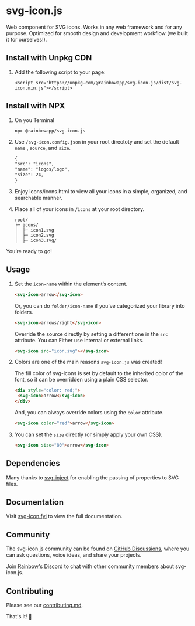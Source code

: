 # svg-icon.js

Web component for SVG icons. Works in any web framework and for any purpose. Optimized for smooth design and development workflow (we built it for ourselves!).

## Install with Unpkg CDN
1. Add the following script to your page:
   ```
   <script src="https://unpkg.com/@rainbowapp/svg-icon.js/dist/svg-icon.min.js"></script>
   ```

## Install with NPX
1. On you Terminal
   ```
   npx @rainbowapp/svg-icon.js
   ```
2. Use `/svg-icon.config.json` in your root directoty and set the default `name` , `source`, and `size`.

   ```html
   {
   "src": "icons",
   "name": "logos/logo",
   "size": 24,
   }
   ```
3. Enjoy icons/icons.html to view all your icons in a simple, organized, and searchable manner.
4. Place all of your icons in `/icons` at your root directory.
   ```
   root/
   ├─ icons/
   │  ├─ icon1.svg
   │  ├─ icon2.svg
   │  ├─ icon3.svg/
   ```
You’re ready to go!

## Usage

1. Set the `icon-name` within the element’s content.

   ```html
   <svg-icon>arrow</svg-icon>
   ```

   Or, you can do `folder/icon-name` if you’ve categorized your library into folders.

   ```html
   <svg-icon>arrows/right</svg-icon>
   ```

   Override the source directly by setting a different one in the `src` attribute. You can Either use internal or external links.

   ```html
   <svg-icon src="icon.svg"></svg-icon>
   ```

2. Colors are one of the main reasons `svg-icon.js` was created!
   
   The fill color of svg-icons is set by default to the inherited color of the font, so it can be overridden using a plain CSS selector.

   ```html
   <div style="color: red;">
   	<svg-icon>arrow</svg-icon>
   </div>
   ```
      And, you can always override colors using the `color` attribute.

   ```html
   <svg-icon color="red">arrow</svg-icon>
   ```
3. You can set the `size` directly (or simply apply your own CSS).

   ```html
   <svg-icon size="80">arrow</svg-icon>
   ```

## Dependencies

Many thanks to [svg-inject](https://github.com/iconfu/svg-inject) for enabling the passing of properties to SVG files.

## Documentation

Visit [svg-icon.fyi](https://svg-icon.fyi) to view the full documentation.

## Community

The svg-icon.js community can be found on [GitHub Discussions](https://github.com/rnbwdev/svg-icon.js/discussions), where you can ask questions, voice ideas, and share your projects.

Join [Rainbow&#39;s Discord](https://discord.com/invite/HycXz8TJkd) to chat with other community members about svg-icon.js.

## Contributing

Please see our [contributing.md](https://github.com/rnbwdev/svg-icon.js/blob/main/contributing.md).

That's it! 🎉